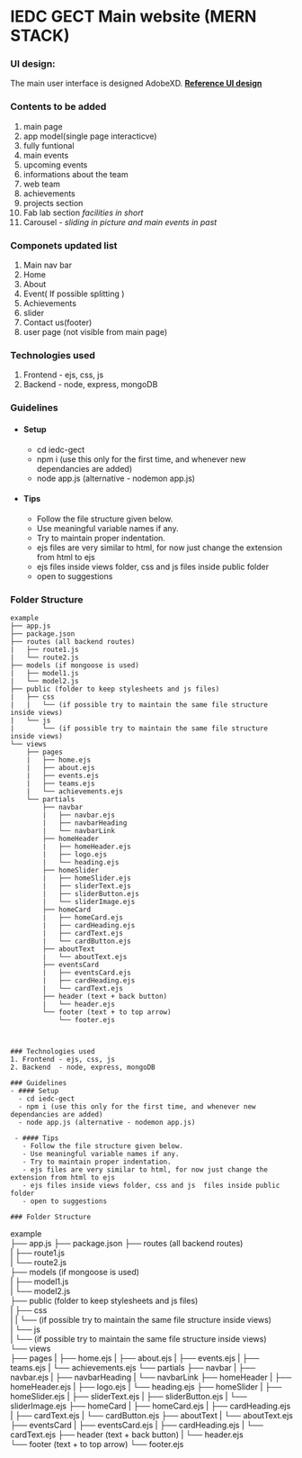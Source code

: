 <!-- @format -->

# IEDC GECT Main website (MERN STACK)


### UI design:

The main user interface is designed AdobeXD.
[**Reference UI design**](https://xd.adobe.com/view/c0b52cca-a0eb-4712-8d35-5a2de99b2fd9-95e6/)


### Contents to be added

1. main page
2. app model(single page interacticve)
3. fully funtional
4. main events
5. upcoming events
6. informations about the team
7. web team
8. achievements
9. projects section
10. Fab lab section _facilities in short_
11. Carousel - _sliding in picture and main events in past_

### Componets updated list 
1. Main nav bar
2. Home 
3. About 
4. Event( If possible splitting )
5. Achievements
6. slider
7. Contact us(footer)
7. user page (not visible from main page)

### Technologies used
1. Frontend - ejs, css, js
2. Backend  - node, express, mongoDB  

### Guidelines     
- #### Setup
  - cd iedc-gect
  - npm i (use this only for the first time, and whenever new dependancies are added)
  - node app.js (alternative - nodemon app.js)
  
 - #### Tips
   - Follow the file structure given below.
   - Use meaningful variable names if any.
   - Try to maintain proper indentation. 
   - ejs files are very similar to html, for now just change the extension from html to ejs
   - ejs files inside views folder, css and js  files inside public folder  
   - open to suggestions

### Folder Structure
```
example     
├── app.js
├── package.json
├── routes (all backend routes)    
|   ├── route1.js     
|   └── route2.js       
├── models (if mongoose is used)        
|   ├── model1.js       
|   └── model2.js       
├── public (folder to keep stylesheets and js files)             
|   ├── css         
|   |   └── (if possible try to maintain the same file structure inside views)        
|   └── js          
|       └── (if possible try to maintain the same file structure inside views)      
└── views  
    ├── pages
    |   ├── home.ejs
    |   ├── about.ejs
    |   ├── events.ejs
    |   ├── teams.ejs
    |   └── achievements.ejs
    └── partials
        ├── navbar
        |   ├── navbar.ejs
        |   ├── navbarHeading
        |   └── navbarLink
        ├── homeHeader
        |   ├── homeHeader.ejs
        |   ├── logo.ejs
        |   └── heading.ejs
        ├── homeSlider
        |   ├── homeSlider.ejs
        |   ├── sliderText.ejs
        |   ├── sliderButton.ejs
        |   └── sliderImage.ejs
        ├── homeCard
        |   ├── homeCard.ejs
        |   ├── cardHeading.ejs
        |   ├── cardText.ejs
        |   └── cardButton.ejs
        ├── aboutText
        |   └── aboutText.ejs
        ├── eventsCard
        |   ├── eventsCard.ejs
        |   ├── cardHeading.ejs
        |   └── cardText.ejs
        ├── header (text + back button)
        |   └── header.ejs    
        └── footer (text + to top arrow) 
            └── footer.ejs



### Technologies used
1. Frontend - ejs, css, js
2. Backend  - node, express, mongoDB  

### Guidelines     
- #### Setup
  - cd iedc-gect
  - npm i (use this only for the first time, and whenever new dependancies are added)
  - node app.js (alternative - nodemon app.js)
  
 - #### Tips
   - Follow the file structure given below.
   - Use meaningful variable names if any.
   - Try to maintain proper indentation. 
   - ejs files are very similar to html, for now just change the extension from html to ejs
   - ejs files inside views folder, css and js  files inside public folder  
   - open to suggestions

### Folder Structure
```
example     
├── app.js
├── package.json
├── routes (all backend routes)    
|   ├── route1.js     
|   └── route2.js       
├── models (if mongoose is used)        
|   ├── model1.js       
|   └── model2.js       
├── public (folder to keep stylesheets and js files)             
|   ├── css         
|   |   └── (if possible try to maintain the same file structure inside views)        
|   └── js          
|       └── (if possible try to maintain the same file structure inside views)      
└── views  
    ├── pages
    |   ├── home.ejs
    |   ├── about.ejs
    |   ├── events.ejs
    |   ├── teams.ejs
    |   └── achievements.ejs
    └── partials
        ├── navbar
        |   ├── navbar.ejs
        |   ├── navbarHeading
        |   └── navbarLink
        ├── homeHeader
        |   ├── homeHeader.ejs
        |   ├── logo.ejs
        |   └── heading.ejs
        ├── homeSlider
        |   ├── homeSlider.ejs
        |   ├── sliderText.ejs
        |   ├── sliderButton.ejs
        |   └── sliderImage.ejs
        ├── homeCard
        |   ├── homeCard.ejs
        |   ├── cardHeading.ejs
        |   ├── cardText.ejs
        |   └── cardButton.ejs
        ├── aboutText
        |   └── aboutText.ejs
        ├── eventsCard
        |   ├── eventsCard.ejs
        |   ├── cardHeading.ejs
        |   └── cardText.ejs
        ├── header (text + back button)
        |   └── header.ejs    
        └── footer (text + to top arrow) 
            └── footer.ejs



